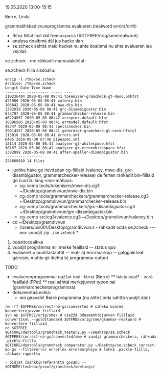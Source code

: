 19.05.2020
13:00-15:15

Børre, Linda

grammatihkkadivvunprográmma evalueren (realword errors/orth)

* Ritva fiillat leat dál freecorpusis ($GTFREE/orig/sme/realword)
* analysa doaibmá dál jus hacke dan
* se.zcheck sáhttá maid hacket nu ahte doaibmá nu ahte evalueren lea vejolaš

se.zcheck - mo ráhkadit manualalaččat:

se.zcheck fiilla sisdoallu:

```
unzip -l /tmp/se.zcheck
Archive: /tmp/se.zcheck
Length Date Time Name
--------- ---------- ----- ----
110236404 2020-05-08 08:41 tokeniser-gramcheck-gt-desc.pmhfst
425906 2020-05-08 08:41 valency.bin
106842 2020-05-08 08:41 mwe-dis.bin
1382939 2020-05-08 08:41 grc-disambiguator.bin
673797 2020-05-08 08:41 grammarchecker-release.bin
46224867 2020-05-08 08:42 acceptor.default.hfst
38096986 2020-05-08 08:41 errmodel.default.hfst
45347 2020-05-08 08:41 spellchecker.bin
29914247 2020-05-08 08:41 generator-gramcheck-gt-norm.hfstol
113010 2020-05-08 08:41 errors.xml
6485 2020-05-08 07:46 pipespec.xml
12114 2020-05-08 08:41 analyser-gt-whitespace.hfst
38167 2020-05-08 08:41 analyser-gt-errorwhitespace.hfst
1382899 2020-05-08 08:41 after-speller-disambiguator.bin
--------- -------
228660010 14 files
```

* juohke háve go rievdadan cg-fiillaid (valency, mwe-dis, grc-disambiguator, grammarchecker-release) de ferten rahkadit bin-fiillaid go čuožžu lang-sma-máhpas:
    - cg-comp tools/tokenisers/mwe-dis.cg3 ~/Desktop/gramdivvun/mwe-dis.bin
    - cg-comp tools/grammarcheckers/grammarchecker-release.cg3 ~/Desktop/gramdivvun/grammarchecker-release.bin
    - cg-comp tools/grammarcheckers/grc-disambiguator.cg3 ~/Desktop/gramdivvun/grc-disambiguator.bin
    - cg-comp src/cg3/valency.cg3 ~/Desktop/gramdivvun/valency.bin
* cd ~/Desktop/gramdivvun
    - /Users/lwi001/Desktop/gramdivvun:s - rahkadit ođđa se.zcheck --- mo: vuodjit zip ../se.zcheck *

1. boasttocealkka
2. vuodjit prográmma mii merke feaillaid -- status quo
3. evalueret = buohtastahttit -- real-
a) errormarkup -- galggalii leat gárvisin, muhto gii diehtá
b) prográmma-output

TODO:
* evaluerenprográmma: oažžut real- fárrui (Børre)
    ** hástalusat? - eará feaillaid (FPat)
    ** real sáhttá merkejuvvot typon nai (grammarcheckerprográmmas)
* dokumentašuvdna:
    - mo geavahit Børre prográmma (nu ahte Linda sáhttá vuodjit dán)
```
rm -rf $GTFREE/correct-no-gs/converted # sihkku boares konverterejuvvon fiillaid
svn up $GTFREE/orig/sme/ # viežžá ođasmahttojuvvon fiillaid
convert2xml --goldstandard $GTFREE/orig/sme/grammar-realword # konvertere fiillaid
cd $GTFREE
$GTCORE/devtools/gramcheck_tester2.py ~/Desktop/se.zcheck $GTFREE/correct-no-gs/converted/sme # vuodjá grammarcheckera, ráhkada .pickle-fiilla
$GTCORE/devtools/gramcheck_comparator.py ~/Desktop/se.zcheck correct-no-gs --filtererror errorlex errormorphsyn # lohká .pickle-fiilla, ráhkada raportta
```
    - bidjat čoahkkinreferahtta gosanu -- $GTHOME/techdoc/proof/gramcheck/meetings/
